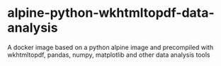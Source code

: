 # alpine-python-wkhtmltopdf-data-analysis
A docker image based on a python alpine image and precompiled with wkhtmltopdf, pandas, numpy, matplotlib and other data analysis tools
